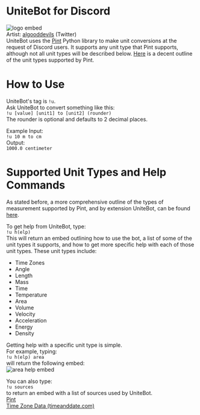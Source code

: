 # UniteBot for Discord
![logo embed](https://cdn.discordapp.com/attachments/667471154365071379/716789461748416512/logo_black_smaller.png)  
Artist: [algooddevils](https://twitter.com/algooddevils) (Twitter)  
UniteBot uses the [Pint](https://pint.readthedocs.io/en/0.11/) Python library to make unit conversions at the request of Discord users. It supports any unit type that Pint supports, although not all unit types will be described below. [Here](https://github.com/hgrecco/pint/blob/master/pint/default_en.txt) is a decent outline of the unit types supported by Pint.
  
# How to Use
UniteBot's tag is `!u`.  
Ask UniteBot to convert something like this:  
`!u [value] [unit1] to [unit2] (rounder)`  
The rounder is optional and defaults to 2 decimal places.  

Example Input:  
`!u 10 m to cm`  
Output:  
`1000.0 centimeter`  

# Supported Unit Types and Help Commands
As stated before, a more comprehensive outline of the types of measurement supported by Pint, and by extension UniteBot, can be found [here](https://github.com/hgrecco/pint/blob/master/pint/default_en.txt). 

To get help from UniteBot, type:  
`!u h(elp)`  
This will return an embed outlining how to use the bot, a list of some of the unit types it supports, and how to get more specific help with each of those unit types. These unit types include:
- Time Zones  
- Angle
- Length
- Mass
- Time
- Temperature
- Area
- Volume
- Velocity
- Acceleration
- Energy
- Density

Getting help with a specific unit type is simple.  
For example, typing:  
`!u h(elp) area`  
will return the following embed:  
![area help embed](https://media.discordapp.net/attachments/667471154365071379/711695169430224907/unknown.png)  

You can also type:  
`!u sources`  
to return an embed with a list of sources used by UniteBot.  
[Pint](https://pint.readthedocs.io/en/0.11/)  
[Time Zone Data (timeanddate.com)](https://www.timeanddate.com/time/zones/)
